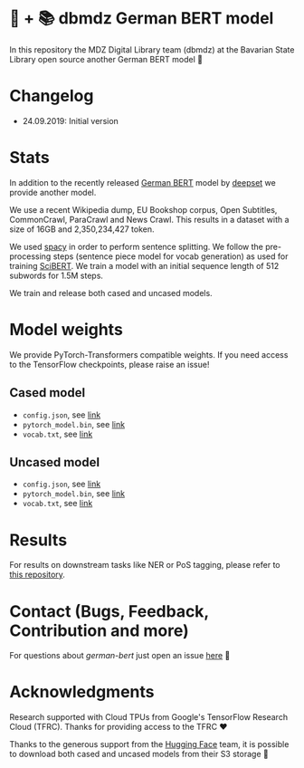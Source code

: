 # 👾 + 📚 dbmdz German BERT model

In this repository the MDZ Digital Library team (dbmdz) at the Bavarian State
Library open source another German BERT model 🎉

# Changelog

* 24.09.2019: Initial version

# Stats

In addition to the recently released [German BERT](https://deepset.ai/german-bert)
model by [deepset](https://deepset.ai/) we provide another model.

We use a recent Wikipedia dump, EU Bookshop corpus, Open Subtitles, CommonCrawl,
ParaCrawl and News Crawl. This results in a dataset with a size of 16GB and
2,350,234,427 token.

We used [spacy](https://spacy.io/) in order to perform sentence splitting. We
follow the pre-processing steps (sentence piece model for vocab generation) as
used for training [SciBERT](https://github.com/allenai/scibert). We train a
model with an initial sequence length of 512 subwords for 1.5M steps.

We train and release both cased and uncased models.

# Model weights

We provide PyTorch-Transformers compatible weights. If you need access to the
TensorFlow checkpoints, please raise an issue!

## Cased model

* `config.json`, see [link](https://schweter.eu/cloud/germabert-base-cased/config.json)
* `pytorch_model.bin`, see [link](https://schweter.eu/cloud/germabert-base-cased/pytorch_model.bin)
* `vocab.txt`, see [link](https://schweter.eu/cloud/germabert-base-cased/vocab.txt)

## Uncased model

* `config.json`, see [link](https://schweter.eu/cloud/germabert-base-uncased/config.json)
* `pytorch_model.bin`, see [link](https://schweter.eu/cloud/germabert-base-uncased/pytorch_model.bin)
* `vocab.txt`, see [link](https://schweter.eu/cloud/germabert-base-uncased/vocab.txt)

# Results

For results on downstream tasks like NER or PoS tagging, please refer to
[this repository](https://github.com/stefan-it/fine-tuned-berts-seq).

# Contact (Bugs, Feedback, Contribution and more)

For questions about *german-bert* just open an issue
[here](https://github.com/dbmdz/german-bert/issues/new) 🤗

# Acknowledgments

Research supported with Cloud TPUs from Google's TensorFlow Research Cloud (TFRC).
Thanks for providing access to the TFRC ❤️

Thanks to the generous support from the [Hugging Face](https://huggingface.co/) team,
it is possible to download both cased and uncased models from their S3 storage 🤗
